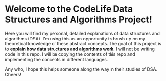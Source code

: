 # Welcome to the CodeLife Data Structures and Algorithms Project!

Here you will find my personal, detailed explanations of data structures and algorithms (DSA).
I'm using this as an opportunity to brush up on my theoretical knowledge of these abstract concepts.
The goal of this project is to **explain how data structures and algorithms work**.
I will not be writing code in this repo. I will be copying the contents of this repo and implementing the concepts
in different languages.

Any who, I hope this helps someone along the way in their studies of DSA. Cheers!